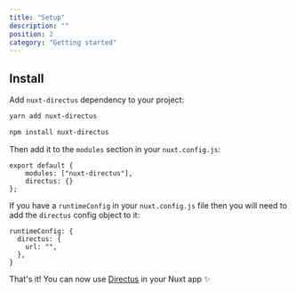 ```yaml
---
title: "Setup"
description: ""
position: 2
category: "Getting started"
---
```


## Install

Add `nuxt-directus` dependency to your project:

<code-group>
  <code-block label="Yarn" active>

```bash
yarn add nuxt-directus
```

  </code-block>
  <code-block label="NPM">

```bash
npm install nuxt-directus
```

  </code-block>
</code-group>

Then add it to the `modules` section in your `nuxt.config.js`:

```js{}[nuxt.config.js]
export default {
	modules: ["nuxt-directus"],
	directus: {}
};
```

If you have a `runtimeConfig` in your `nuxt.config.js` file then you will need to add the `directus` config object to it:

```js{}[nuxt.config.js]
runtimeConfig: {
  directus: {
    url: "",
  },
}
```

<alert type="success">

That's it! You can now use [Directus](/usage/useDirectusToken) in your Nuxt app ✨

</alert>
